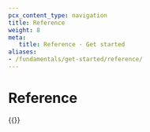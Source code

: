 ```yaml
---
pcx_content_type: navigation
title: Reference
weight: 8
meta:
   title: Reference - Get started
aliases:
- /fundamentals/get-started/reference/
---
```


# Reference

{{<directory-listing>}}